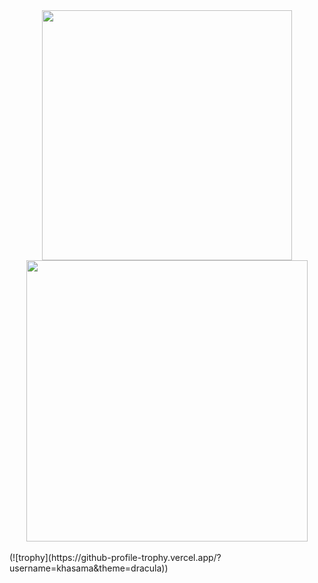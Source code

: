 <div align="center">
    <a href="javascript:void(0)">
        <img align="center" width="400" src="https://github-stats.agentbot.xyz/api/top-langs/?username=khasama&theme=dracula&layout=compact">
    </a>
    <a href="javascript:void(0)" align="right">
        <img align="center" width="450" src="https://github-stats.agentbot.xyz/api?username=khasama&count_private=true&show_icons=true&theme=dracula">
    </a>
</div>
<br>
(![trophy](https://github-profile-trophy.vercel.app/?username=khasama&theme=dracula))
